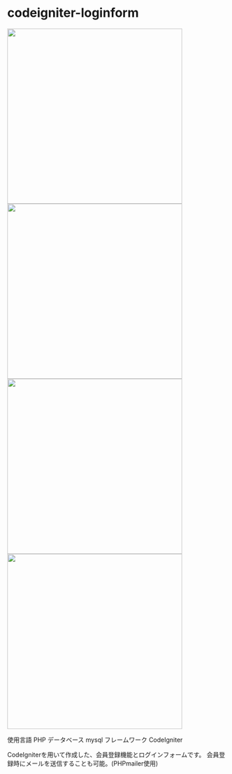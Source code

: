 # codeigniter-loginform
<img src="img/add.png" width="400px"><br>
<img src="img/confirm.png" width="400px"><br>
<img src="img/login.png" width="400px"><br>
<img src="img/edit.png" width="400px">

使用言語 PHP
データベース mysql
フレームワーク CodeIgniter

CodeIgniterを用いて作成した、会員登録機能とログインフォームです。
会員登録時にメールを送信することも可能。(PHPmailer使用)

